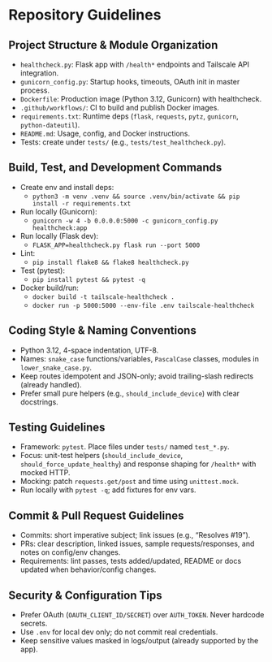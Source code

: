 # Repository Guidelines

## Project Structure & Module Organization
- `healthcheck.py`: Flask app with `/health*` endpoints and Tailscale API integration.
- `gunicorn_config.py`: Startup hooks, timeouts, OAuth init in master process.
- `Dockerfile`: Production image (Python 3.12, Gunicorn) with healthcheck.
- `.github/workflows/`: CI to build and publish Docker images.
- `requirements.txt`: Runtime deps (`flask`, `requests`, `pytz`, `gunicorn`, `python-dateutil`).
- `README.md`: Usage, config, and Docker instructions.
- Tests: create under `tests/` (e.g., `tests/test_healthcheck.py`).

## Build, Test, and Development Commands
- Create env and install deps:
  - `python3 -m venv .venv && source .venv/bin/activate && pip install -r requirements.txt`
- Run locally (Gunicorn):
  - `gunicorn -w 4 -b 0.0.0.0:5000 -c gunicorn_config.py healthcheck:app`
- Run locally (Flask dev):
  - `FLASK_APP=healthcheck.py flask run --port 5000`
- Lint:
  - `pip install flake8 && flake8 healthcheck.py`
- Test (pytest):
  - `pip install pytest && pytest -q`
- Docker build/run:
  - `docker build -t tailscale-healthcheck .`
  - `docker run -p 5000:5000 --env-file .env tailscale-healthcheck`

## Coding Style & Naming Conventions
- Python 3.12, 4-space indentation, UTF-8.
- Names: `snake_case` functions/variables, `PascalCase` classes, modules in `lower_snake_case.py`.
- Keep routes idempotent and JSON-only; avoid trailing-slash redirects (already handled).
- Prefer small pure helpers (e.g., `should_include_device`) with clear docstrings.

## Testing Guidelines
- Framework: `pytest`. Place files under `tests/` named `test_*.py`.
- Focus: unit-test helpers (`should_include_device`, `should_force_update_healthy`) and response shaping for `/health*` with mocked HTTP.
- Mocking: patch `requests.get/post` and time using `unittest.mock`.
- Run locally with `pytest -q`; add fixtures for env vars.

## Commit & Pull Request Guidelines
- Commits: short imperative subject; link issues (e.g., “Resolves #19”).
- PRs: clear description, linked issues, sample requests/responses, and notes on config/env changes.
- Requirements: lint passes, tests added/updated, README or docs updated when behavior/config changes.

## Security & Configuration Tips
- Prefer OAuth (`OAUTH_CLIENT_ID/SECRET`) over `AUTH_TOKEN`. Never hardcode secrets.
- Use `.env` for local dev only; do not commit real credentials.
- Keep sensitive values masked in logs/output (already supported by the app).
